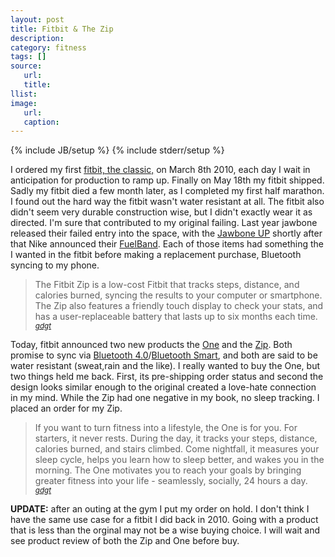 ```yaml
---
layout: post
title: Fitbit & The Zip
description:
category: fitness
tags: []
source:
   url:
   title:
llist:
image:
   url:
   caption:
---
```

{% include JB/setup %}
{% include stderr/setup %}

I ordered my first [fitbit, the classic,][1] on March 8th 2010, each day I wait in anticipation for production to ramp up. Finally on May 18th my fitbit shipped. Sadly my fitbit died a few month later, as I completed my first half marathon. I found out the hard way the fitbit wasn't water resistant at all. The fitbit also didn't seem very durable construction wise, but I didn't exactly wear it as directed. I'm sure that contributed to my original failing. Last year jawbone released their failed entry into the space, with the [Jawbone UP][2] shortly after that Nike announced their [FuelBand][3]. Each of those items had something the I wanted in the fitbit before making a replacement purchase, Bluetooth syncing to my phone.

>The Fitbit Zip is a low-cost Fitbit that tracks steps, distance, and calories burned, syncing the results to your computer or smartphone. The Zip also features a friendly touch display to check your stats, and has a user-replaceable battery that lasts up to six months each time.
><small><cite>[gdgt][a]</cite></small>

Today, fitbit announced two new products the [One][4] and the [Zip][5]. Both promise to sync via [Bluetooth 4.0][6]/[Bluetooth Smart][7], and both are said to be water resistant (sweat,rain and the like). I really wanted to buy the One, but two things held me back. First, its pre-shipping order status and second the design looks similar enough to the original created a love-hate connection in my mind. While the Zip had one negative in my book, no sleep tracking. I placed an order for my Zip.

>If you want to turn fitness into a lifestyle, the One is for you. For starters, it never rests. During the day, it tracks your steps, distance, calories burned, and stairs climbed. Come nightfall, it measures your sleep cycle, helps you learn how to sleep better, and wakes you in the morning. The One motivates you to reach your goals by bringing greater fitness into your life - seamlessly, socially, 24 hours a day.
><small><cite>[gdgt][b]</cite></small>

__UPDATE:__ after an outing at the gym I put my order on hold. I don't think I have the same use case for a fitbit I did back in 2010. Going with a product that is less than the orginal may not be a wise buying choice. I will wait and see product review of both the Zip and One before buy.



[1]: http://gdgt.com/fitbit/classic/
[2]: http://jawbone.com/up/
[3]: https://en.wikipedia.org/wiki/Nike%2B_FuelBand
[4]: http://www.fitbit.com/one
[5]: http://www.fitbit.com/zip
[6]: https://en.wikipedia.org/wiki/Bluetooth#Bluetooth_v4.0
[7]: https://en.wikipedia.org/wiki/Bluetooth_low_energy
[a]: http://gdgt.com/fitbit/zip/
[b]: http://gdgt.com/fitbit/one/